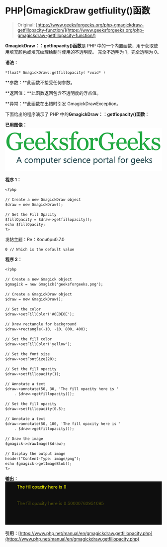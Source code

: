 # PHP|GmagickDraw getfiulity()函数

> Original: [https://www.geeksforgeeks.org/php-gmagickdraw-getfillopacity-function/](https://www.geeksforgeeks.org/php-gmagickdraw-getfillopacity-function/)

**GmagickDraw：：getfiopacity()函数**是 PHP 中的一个内置函数，用于获取使用填充颜色或填充纹理绘制时使用的不透明度。 完全不透明为 1，完全透明为 0。

**语法：**

```
*float* GmagickDraw::getfillopacity( *void* )
```

**参数：**此函数不接受任何参数。

**返回值：**此函数返回包含不透明度的浮点值。

**异常：**此函数在出错时引发 GmagickDrawException。

下面给出的程序演示了 PHP 中的**GmagickDraw：：getfiopacity()函数**：

**已用图像：**
![](img/07c99ec29e7a50fc3ea91a9d4a8d2f31.png)

**程序 1：**

```
<?php 

// Create a new GmagickDraw object 
$draw = new GmagickDraw(); 

// Get the Fill Opacity 
$fillOpacity = $draw->getfillopacity(); 
echo $fillOpacity; 
?> 
```

发帖主题：Re：Колибри0.7.0

```
0 // Which is the default value
```

**程序 2：**

```
<?php

// Create a new Gmagick object
$gmagick = new Gmagick('geeksforgeeks.png');

// Create a GmagickDraw object
$draw = new GmagickDraw();

// Set the color
$draw->setFillColor('#0E0E0E');

// Draw rectangle for background
$draw->rectangle(-10, -10, 800, 400);

// Set the fill color
$draw->setFillColor('yellow');

// Set the font size
$draw->setFontSize(20);

// Set the fill opacity
$draw->setfillopacity(1);

// Annotate a text
$draw->annotate(50, 30, 'The fill opacity here is '
    . $draw->getfillopacity());

// Set the fill opacity
$draw->setfillopacity(0.5);

// Annotate a text
$draw->annotate(50, 100, 'The fill opacity here is '
    . $draw->getfillopacity());

// Draw the image
$gmagick->drawImage($draw);

// Display the output image
header("Content-Type: image/png");
echo $gmagick->getImageBlob();
?>
```

**输出：**
![](img/bcc8b78accf98028840b4fdc76cca3b8.png)

**引用：**[https://www.php.net/manual/en/gmagickdraw.getfillopacity.php](https://www.php.net/manual/en/gmagickdraw.getfillopacity.php)